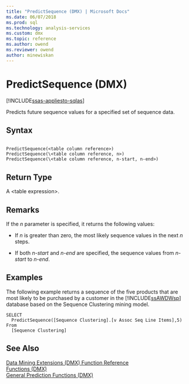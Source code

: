 ```yaml
---
title: "PredictSequence (DMX) | Microsoft Docs"
ms.date: 06/07/2018
ms.prod: sql
ms.technology: analysis-services
ms.custom: dmx
ms.topic: reference
ms.author: owend
ms.reviewer: owend
author: minewiskan
---
```

# PredictSequence (DMX)
[!INCLUDE[ssas-appliesto-sqlas](../includes/ssas-appliesto-sqlas.md)]

  Predicts future sequence values for a specified set of sequence data.  
  
## Syntax  
  
```  
  
PredictSequence(<table column reference>)  
PredictSequence(\<table column reference, n>)  
PredictSequence(\<table column reference, n-start, n-end>)  
```  
  
## Return Type  
 A \<table expression>.  
  
## Remarks  
 If the *n* parameter is specified, it returns the following values:  
  
-   If *n* is greater than zero, the most likely sequence values in the next *n* steps.  
  
-   If both *n-start* and *n-end* are specified, the sequence values from *n-start* to *n-end*.  
  
## Examples  
 The following example returns a sequence of the five products that are most likely to be purchased by a customer in the [!INCLUDE[ssAWDWsp](../includes/ssawdwsp-md.md)] database based on the Sequence Clustering mining model.  
  
```  
SELECT  
  PredictSequence([Sequence Clustering].[v Assoc Seq Line Items],5)  
From  
  [Sequence Clustering]  
```  
  
## See Also  
 [Data Mining Extensions &#40;DMX&#41; Function Reference](../dmx/data-mining-extensions-dmx-function-reference.md)   
 [Functions &#40;DMX&#41;](../dmx/functions-dmx.md)   
 [General Prediction Functions &#40;DMX&#41;](../dmx/general-prediction-functions-dmx.md)  
  
  
